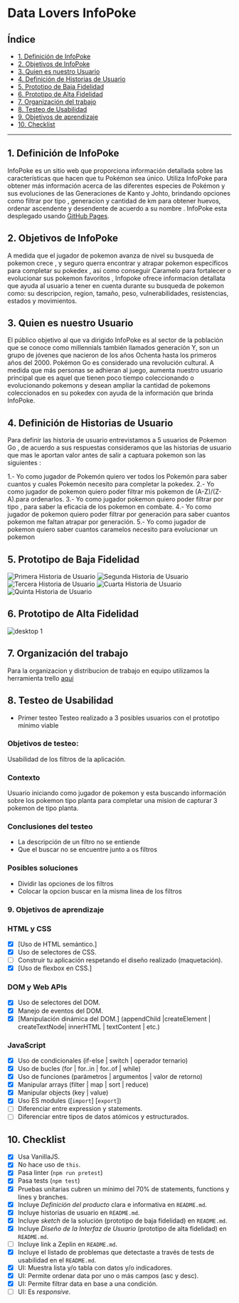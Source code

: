 # Data Lovers InfoPoke

## Índice

- [1. Definición de InfoPoke](#1-definicion-de-InfoPoke)
- [2. Objetivos de InfoPoke](#2-objetivos-de-InfoPoke)
- [3. Quien es nuestro Usuario](#3-quien-es-nuestro-usuario)
- [4. Definición de Historias de Usuario](#4-Historias-de-Usuario)
- [5. Prototipo de Baja Fidelidad](#5-prototipo-de-baja-fidelidad)
- [6. Prototipo de Alta Fidelidad](#6-prototipo-de-alta-fidelidad)
- [7. Organización del trabajo](#7-Organización-del-trabajo)
- [8. Testeo de Usabilidad](#8-Testeo-de-usabilidad)
- [9. Objetivos de aprendizaje](#9-objetivos-de-aprendizaje)
- [10. Checklist](#10-checklist)

---

## 1. Definición de InfoPoke

InfoPoke es un sitio web que proporciona información detallada sobre las características que hacen que tu Pokémon sea único. Utiliza InfoPoke para obtener más información acerca de las diferentes especies de Pokémon y sus evoluciones de las Generaciones de Kanto y Johto, brindando opciones como filtrar por tipo , generacion y cantidad de km para obtener huevos, ordenar ascendente y desendente de acuerdo a su nombre . InfoPoke esta desplegado usando [GitHub Pages]().

## 2. Objetivos de InfoPoke

A medida que el jugador de pokemon avanza de nivel su busqueda de pokemon crece , y seguro querra encontrar y atrapar pokemon específicos para completar su pokedex , asi como conseguir Caramelo para fortalecer o evolucionar sus pokemon favoritos , Infopoke ofrece informacion detallata que ayuda al usuario a tener en cuenta durante su busqueda de pokemon como: su descripcion, region, tamaño, peso, vulnerabilidades, resistencias, estados y movimientos.

## 3. Quien es nuestro Usuario

El público objetivo al que va dirigido InfoPoke es al sector de la población que se conoce como millennials también llamados generación Y, son un grupo de jóvenes que nacieron de los años Ochenta hasta los primeros años del 2000. Pokémon Go es considerado una revolución cultural. A medida que más personas se adhieran al juego, aumenta nuestro usuario principal que es aquel que tienen poco tiempo coleccionando o evolucionando pokemons y desean ampliar la cantidad de pokemons coleccionados en su pokedex con ayuda de la información que brinda InfoPoke.

## 4. Definición de Historias de Usuario

Para definir las historia de usuario entrevistamos a 5 usuarios de Pokemon Go , de acuerdo a sus respuestas consideramos que las historias de usuario que mas le aportan valor antes de salir a captuara pokemon son las siguientes :

1.- Yo como jugador de Pokemón quiero ver todos los Pokemón para saber cuantos y cuales Pokemón necesito para completar la pokedex.
2.- Yo como jugador de pokemon quiero poder filtrar mis pokemon de (A-Z)/(Z-A).para ordenarlos.
3.- Yo como jugador pokemon quiero poder filtrar por tipo , para saber la eficacia de los pokemon en combate.
4.- Yo como jugador de pokemon quiero poder filtrar por generación para saber cuantos pokemon me faltan atrapar por generación.
5.- Yo como jugador de pokemon quiero saber cuantos caramelos necesito para evolucionar un pokemon

## 5. Prototipo de Baja Fidelidad

![Primera Historia de Usuario](https://github.com/aurelismoreno/LIM013-data-lovers/blob/master/src/img/prototipos-de-baja/primera-historia-de-usuario.jpeg)
![Segunda Historia de Usuario](https://github.com/aurelismoreno/LIM013-data-lovers/blob/master/src/img/prototipos-de-baja/segunda-historia-de-usuario.jpeg)
![Tercera Historia de Usuario](https://github.com/aurelismoreno/LIM013-data-lovers/blob/master/src/img/prototipos-de-baja/tercera-historia-de-usuario.jpeg)
![Cuarta Historia de Usuario](https://github.com/aurelismoreno/LIM013-data-lovers/blob/master/src/img/prototipos-de-baja/cuarta-historia-de-usuario.jpeg)
![Quinta Historia de Usuario](https://github.com/aurelismoreno/LIM013-data-lovers/blob/master/src/img/prototipos-de-baja/quinta-historia-de-usuario.jpeg)

## 6. Prototipo de Alta Fidelidad

![desktop 1](https://github.com/aurelismoreno/LIM013-data-lovers/blob/master/src/img/prototipos-de-alta/primera-historia-usuario-alta.svg) 


## 7. Organización del trabajo

Para la organizacion y distribucion de trabajo en equipo utilizamos la herramienta trello [aqui](https://trello.com/b/xexFDDtJ/infopoke)
## 8. Testeo de Usabilidad

- Primer testeo Testeo realizado a 3 posibles usuarios con el prototipo mínimo viable

### Objetivos de testeo:

Usabilidad de los filtros de la aplicación.

### Contexto

Usuario iniciando como jugador de pokemon y esta buscando información sobre los pokemon tipo planta para completar una mision de capturar 3 pokemon de tipo planta.

### Conclusiones del testeo

- La descripción de un filtro no se entiende 
- Que el buscar no se encuentre junto a os filtros


### Posibles soluciones

- Dividir las opciones de los filtros
- Colocar la opcion buscar en la misma linea de los filtros 


### 9. Objetivos de aprendizaje

### HTML y CSS

- [x] [Uso de HTML semántico.]
- [x] Uso de selectores de CSS.
- [ ] Construir tu aplicación respetando el diseño realizado (maquetación).
- [x] [Uso de flexbox en CSS.]

### DOM y Web APIs

- [x] Uso de selectores del DOM.
- [x] Manejo de eventos del DOM.
- [x] [Manipulación dinámica del DOM.] (appendChild |createElement | createTextNode| innerHTML | textContent | etc.)

### JavaScript

- [x] Uso de condicionales (if-else | switch | operador ternario)
- [x] Uso de bucles (for | for..in | for..of | while)
- [x] Uso de funciones (parámetros | argumentos | valor de retorno)
- [x] Manipular arrays (filter | map | sort | reduce)
- [x] Manipular objects (key | value)
- [x] Uso ES modules ([`import`] [`export`])
- [ ] Diferenciar entre expression y statements.
- [ ] Diferenciar entre tipos de datos atómicos y estructurados.

## 10. Checklist

- [x] Usa VanillaJS.
- [x] No hace uso de `this`.
- [x] Pasa linter (`npm run pretest`)
- [x] Pasa tests (`npm test`)
- [x] Pruebas unitarias cubren un mínimo del 70% de statements, functions y
      lines y branches.
- [x] Incluye _Definición del producto_ clara e informativa en `README.md`.
- [x] Incluye historias de usuario en `README.md`.
- [x] Incluye _sketch_ de la solución (prototipo de baja fidelidad) en
      `README.md`.
- [x] Incluye _Diseño de la Interfaz de Usuario_ (prototipo de alta fidelidad)
      en `README.md`.
- [ ] Incluye link a Zeplin en `README.md`.
- [x] Incluye el listado de problemas que detectaste a través de tests de
      usabilidad en el `README.md`.
- [x] UI: Muestra lista y/o tabla con datos y/o indicadores.
- [x] UI: Permite ordenar data por uno o más campos (asc y desc).
- [x] UI: Permite filtrar data en base a una condición.
- [ ] UI: Es _responsive_.
